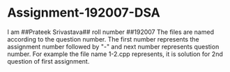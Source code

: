 # Assignment-192007-DSA

I am ##Prateek Srivastava## roll number ##192007
The files are named according to the question number. The first number represents the assignment number followed by "-" and next number represents question number.
For example the file name 1-2.cpp represents, it is solution for 2nd question of first assignment.
